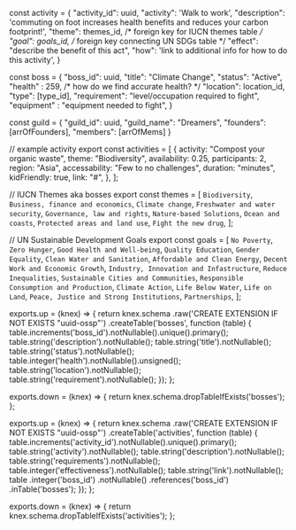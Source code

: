 const activity = {
  "activity_id": uuid,
  "activity": 'Walk to work',
  "description": 'commuting on foot increases health benefits and reduces your carbon footprint!',
  "theme": themes_id, /* foreign key for IUCN themes table */
  "goal": goals_id, /* foreign key connecting UN SDGs table */
  "effect": "describe the benefit of this act",
  "how": 'link to additional info for how to do this activity',
}

const boss = {
  "boss_id": uuid,
  "title": "Climate Change",
  "status": "Active",
  "health" : 259, /* how do we find accurate health? */
  "location": location_id,
  "type": [type_id],
  "requirement": "level/occupation required to fight",
  "equipment" : "equipment needed to fight",
}

const guild = {
  "guild_id": uuid,
  "guild_name": "Dreamers",
  "founders": [arrOfFounders],
  "members": [arrOfMems]
}

// example activity
export const activities = [
  {
    activity: "Compost your organic waste",
    theme: "Biodiversity",
    availability: 0.25,
    participants: 2,
    region: "Asia",
    accessability: "Few to no challenges",
    duration: "minutes",
    kidFriendly: true,
    link: "#",
  },
];

// IUCN Themes aka bosses
export const themes = [
  `Biodiversity`,
  `Business, finance and economics`,
  `Climate change`,
  `Freshwater and water security`,
  `Governance, law and rights`,
  `Nature-based Solutions`,
  `Ocean and coasts`,
  `Protected areas and land use`,
  `Fight the new drug`,
];

// UN Sustainable Development Goals
export const goals = [
  `No Poverty`,
  `Zero Hunger`,
  `Good Health and Well-being`,
  `Quality Education`,
  `Gender Equality`,
  `Clean Water and Sanitation`,
  `Affordable and Clean Energy`,
  `Decent Work and Economic Growth`,
  `Industry, Innovation and Infastructure`,
  `Reduce Inequalities`,
  `Sustainable Cities and Communities`,
  `Responsible Consumption and Production`,
  `Climate Action`,
  `Life Below Water`,
  `Life on Land`,
  `Peace, Justice and Strong Institutions`,
  `Partnerships`,
];


exports.up = (knex) => {
  return knex.schema
    .raw('CREATE EXTENSION IF NOT EXISTS "uuid-ossp"')
    .createTable('bosses', function (table) {
      table.increments('boss_id').notNullable().unique().primary();
      table.string('description').notNullable();
      table.string('title').notNullable();
      table.string('status').notNullable();
      table.integer('health').notNullable().unsigned();
      table.string('location').notNullable();
      table.string('requirement').notNullable();
    });
};

exports.down = (knex) => {
  return knex.schema.dropTableIfExists('bosses');
};


exports.up = (knex) => {
  return knex.schema
    .raw('CREATE EXTENSION IF NOT EXISTS "uuid-ossp"')
    .createTable('activities', function (table) {
      table.increments('activity_id').notNullable().unique().primary();
      table.string('activity').notNullable();
      table.string('description').notNullable();
      table.string('requirements').notNullable();
      table.integer('effectiveness').notNullable();
      table.string('link').notNullable();
      table
        .integer('boss_id')
        .notNullable()
        .references('boss_id')
        .inTable('bosses');
    });
};

exports.down = (knex) => {
  return knex.schema.dropTableIfExists('activities');
};
